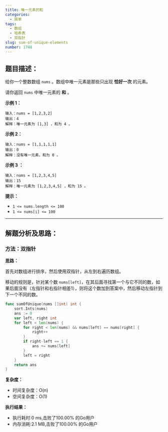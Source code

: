 ```yaml
---
title: 唯一元素的和
categories:
  - 简单
tags: 
  - 数组
  - 哈希表
  - 双指针
slug: sum-of-unique-elements
number: 1748
---
```


## 题目描述：

给你一个整数数组 `nums` 。数组中唯一元素是那些只出现 **恰好一次** 的元素。

请你返回 `nums` 中唯一元素的 **和** 。

**示例 1：**

```
输入：nums = [1,2,3,2]
输出：4
解释：唯一元素为 [1,3] ，和为 4 。

```

**示例 2：**

```
输入：nums = [1,1,1,1,1]
输出：0
解释：没有唯一元素，和为 0 。

```

**示例 3 ：**

```
输入：nums = [1,2,3,4,5]
输出：15
解释：唯一元素为 [1,2,3,4,5] ，和为 15 。

```

**提示：**

- `1 <= nums.length <= 100`
- `1 <= nums[i] <= 100`

---
## 解题分析及思路：

### 方法：双指针

**思路：**


首先对数组进行排序，然后使用双指针，从左到右遍历数组。

移动的规则是，针对某个数 `nums[left]`，在其后面寻找第一个与它不同的数，如果后面没有（左指针和右指针相差1），则将这个数加到答案中，然后移动左指针到下一个不同的数。


```go
func sumOfUnique(nums []int) int {
	sort.Ints(nums)
	ans := 0
	var left, right int
	for left < len(nums) {
		for right < len(nums) && nums[left] == nums[right] {
			right++
		}
		if right-left == 1 {
			ans += nums[left]
		}
		left = right
	}
	return ans
}
```

**复杂度：**

- 时间复杂度：O(n)
- 空间复杂度：O(1)

**执行结果：**

- 执行耗时:0 ms,击败了100.00% 的Go用户
- 内存消耗:2.1 MB,击败了100.00% 的Go用户
